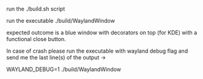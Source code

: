 run the ./build.sh script

run the executable ./build/WaylandWindow

expected outcome is a blue window with decorators on top (for KDE) with a functional close button.

In case of crash please run the executable with wayland debug flag and send me the last line(s) of the output ->

WAYLAND_DEBUG=1 ./build/WaylandWindow
